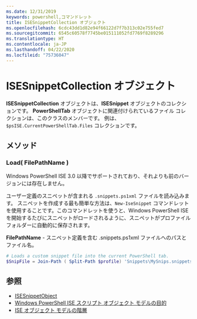 ```yaml
---
ms.date: 12/31/2019
keywords: powershell,コマンドレット
title: ISESnippetCollection オブジェクト
ms.openlocfilehash: 6cdc43dd1d82e94f66122d7f7b313c02e755fed7
ms.sourcegitcommit: 6545c60578f7745be015111052fd7769f8289296
ms.translationtype: HT
ms.contentlocale: ja-JP
ms.lasthandoff: 04/22/2020
ms.locfileid: "75736047"
---
```

# <a name="the-isesnippetcollection-object"></a>ISESnippetCollection オブジェクト

**ISESnippetCollection** オブジェクトは、**ISESnippet** オブジェクトのコレクションです。 **PowerShellTab** オブジェクトに関連付けられているファイル コレクションは、このクラスのメンバーです。 例は、`$psISE.CurrentPowerShellTab.Files` コレクションです。

## <a name="methods"></a>メソッド

### <a name="load-filepathname-"></a>Load\( FilePathName \)

Windows PowerShell ISE 3.0 以降でサポートされており、それよりも前のバージョンには存在しません。

ユーザー定義のスニペットが含まれる `.snippets.ps1xml` ファイルを読み込みます。 スニペットを作成する最も簡単な方法は、`New-IseSnippet` コマンドレットを使用することです。このコマンドレットを使うと、Windows PowerShell ISE を開始するたびにスニペットがロードされるように、スニペットがプロファイル フォルダーに自動的に保存されます。

**FilePathName** - スニペット定義を含む .snippets.ps1xml ファイルへのパスとファイル名。

```powershell
# Loads a custom snippet file into the current PowerShell tab.
$SnipFile = Join-Path ( Split-Path $profile) 'Snippets\MySnips.snippets.ps1xml' $psISE.CurrentPowerShellTab.Snippets.Add($SnipPath)
```

## <a name="see-also"></a>参照

- [ISESnippetObject](The-ISESnippetObject.md)
- [Windows PowerShell ISE スクリプト オブジェクト モデルの目的](Purpose-of-the-Windows-PowerShell-ISE-Scripting-Object-Model.md)
- [ISE オブジェクト モデルの階層](The-ISE-Object-Model-Hierarchy.md)
